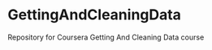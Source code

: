 GettingAndCleaningData
======================

Repository for Coursera Getting And Cleaning Data course
